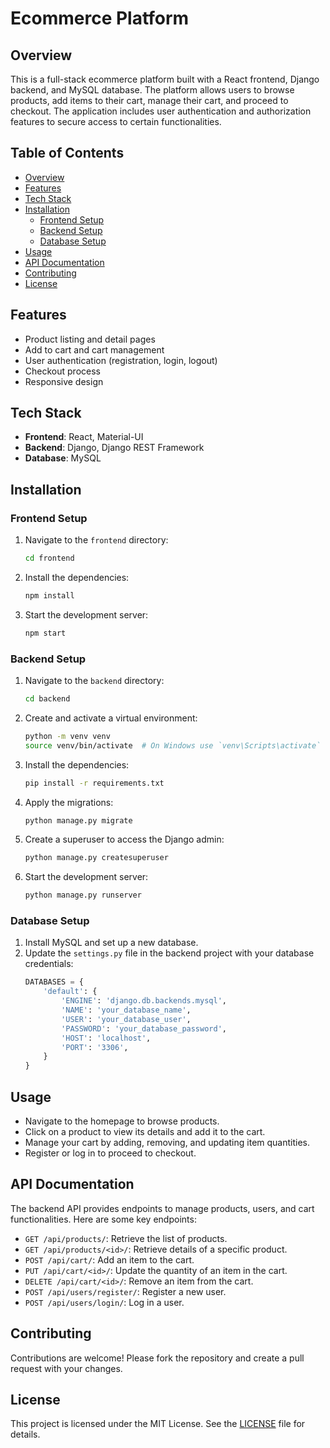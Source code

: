 # Ecommerce Platform

## Overview
This is a full-stack ecommerce platform built with a React frontend, Django backend, and MySQL database. The platform allows users to browse products, add items to their cart, manage their cart, and proceed to checkout. The application includes user authentication and authorization features to secure access to certain functionalities.

## Table of Contents
- [Overview](#overview)
- [Features](#features)
- [Tech Stack](#tech-stack)
- [Installation](#installation)
  - [Frontend Setup](#frontend-setup)
  - [Backend Setup](#backend-setup)
  - [Database Setup](#database-setup)
- [Usage](#usage)
- [API Documentation](#api-documentation)
- [Contributing](#contributing)
- [License](#license)

## Features
- Product listing and detail pages
- Add to cart and cart management
- User authentication (registration, login, logout)
- Checkout process
- Responsive design

## Tech Stack
- **Frontend**: React, Material-UI
- **Backend**: Django, Django REST Framework
- **Database**: MySQL

## Installation

### Frontend Setup
1. Navigate to the `frontend` directory:
    ```sh
    cd frontend
    ```
2. Install the dependencies:
    ```sh
    npm install
    ```
3. Start the development server:
    ```sh
    npm start
    ```

### Backend Setup
1. Navigate to the `backend` directory:
    ```sh
    cd backend
    ```
2. Create and activate a virtual environment:
    ```sh
    python -m venv venv
    source venv/bin/activate  # On Windows use `venv\Scripts\activate`
    ```
3. Install the dependencies:
    ```sh
    pip install -r requirements.txt
    ```
4. Apply the migrations:
    ```sh
    python manage.py migrate
    ```
5. Create a superuser to access the Django admin:
    ```sh
    python manage.py createsuperuser
    ```
6. Start the development server:
    ```sh
    python manage.py runserver
    ```

### Database Setup
1. Install MySQL and set up a new database.
2. Update the `settings.py` file in the backend project with your database credentials:
    ```python
    DATABASES = {
        'default': {
            'ENGINE': 'django.db.backends.mysql',
            'NAME': 'your_database_name',
            'USER': 'your_database_user',
            'PASSWORD': 'your_database_password',
            'HOST': 'localhost',
            'PORT': '3306',
        }
    }
    ```

## Usage
- Navigate to the homepage to browse products.
- Click on a product to view its details and add it to the cart.
- Manage your cart by adding, removing, and updating item quantities.
- Register or log in to proceed to checkout.

## API Documentation
The backend API provides endpoints to manage products, users, and cart functionalities. Here are some key endpoints:

- `GET /api/products/`: Retrieve the list of products.
- `GET /api/products/<id>/`: Retrieve details of a specific product.
- `POST /api/cart/`: Add an item to the cart.
- `PUT /api/cart/<id>/`: Update the quantity of an item in the cart.
- `DELETE /api/cart/<id>/`: Remove an item from the cart.
- `POST /api/users/register/`: Register a new user.
- `POST /api/users/login/`: Log in a user.

## Contributing
Contributions are welcome! Please fork the repository and create a pull request with your changes.

## License
This project is licensed under the MIT License. See the [LICENSE](LICENSE) file for details.

